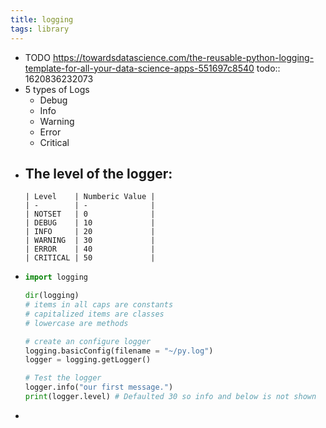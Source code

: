 ```yaml
---
title: logging
tags: library
---
```


- TODO https://towardsdatascience.com/the-reusable-python-logging-template-for-all-your-data-science-apps-551697c8540
  todo:: 1620836232073
- 5 types of Logs
	- Debug
	- Info
	- Warning
	- Error
	- Critical
- The level of the logger:
	-
	  | Level    | Numberic Value |
	  | -        | -              |
	  | NOTSET   | 0              |
	  | DEBUG    | 10             |
	  | INFO     | 20             |
	  | WARNING  | 30             |
	  | ERROR    | 40             |
	  | CRITICAL | 50             |
-
  ```python
  import logging
  
  dir(logging)
  # items in all caps are constants
  # capitalized items are classes
  # lowercase are methods
  
  # create an configure logger
  logging.basicConfig(filename = "~/py.log")
  logger = logging.getLogger()
  
  # Test the logger
  logger.info("our first message.")
  print(logger.level) # Defaulted 30 so info and below is not shown
  ```
-